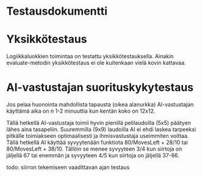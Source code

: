 # Testausdokumentti

# Yksikkötestaus

Logiikkaluokkien toimintaa on testattu yksikkötestauksella. Ainakin evaluate-metodin yksikkötestaus ei ole kuitenkaan vielä kovin kattavaa.


# AI-vastustajan suorituskykytestaus

Jos pelaa huonointa mahdollista tapausta (oikea alanurkka) AI-vastustajan käyttämä aika on n 1-2 minuuttia kun kentän koko on 12x12.

Tällä hetkellä AI-vastustaja toimii hyvin pienillä pelilaudoilla (5x5) päätyen lähes aina tasapeliin. Suuremmilla (9x9) laudoilla AI ei ehdi laskea tarpeeksi pitkälle toimiakseen optimaalisesti ja ihmisvastustaja useimmiten voittaa. Tällä hetkellä AI käyttää syvyytenään funktiota 80/MovesLeft + 28/10 tai 80/MovesLeft + 38/10. Tällöin se menee syvyyteen 3/4 kun siirtoja on jäljellä 67 tai enemmän ja syvyyteen 4/5 kun siirtoja on jäljellä 37-66.

todo: siirron tekemiseen vaadittavan ajan testaus